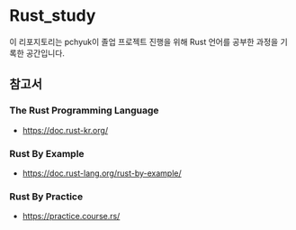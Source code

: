 # Rust_study
 
이 리포지토리는 pchyuk이 졸업 프로젝트 진행을 위해 Rust 언어를 공부한 과정을 기록한 공간입니다.

## 참고서
### The Rust Programming Language
- https://doc.rust-kr.org/

### Rust By Example
- https://doc.rust-lang.org/rust-by-example/

### Rust By Practice
- https://practice.course.rs/

